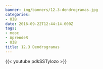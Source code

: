 ```yaml
---
banner: img/banners/12.3-dendrogramas.jpg
categories:
- UIB
date: 2016-09-22T12:44:14.000Z
tags:
- mooc
- AprendeR
- UIB
title: 12.3 Dendrogramas
---
```




{{< youtube pdkSSTylozo >}}
